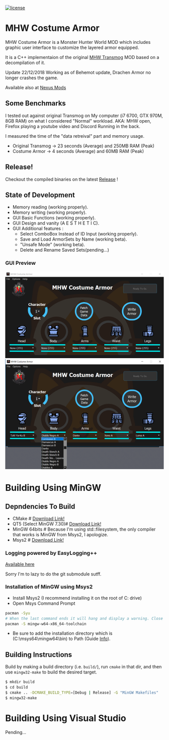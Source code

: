 [![license](https://img.shields.io/badge/license-MIT-blue.svg)](LICENCE)

# MHW Costume Armor

MHW Costume Armor is a Monster Hunter World MOD which includes graphic user interface to customize the layered armor equipped.

It is a C++ implementaion of the original [MHW Transmog](https://www.nexusmods.com/monsterhunterworld/mods/43) MOD based on a decompilation of it.

Update 22/12/2018 Working as of Behemot update, Drachen Armor no longer crashes the game.

Available also at [Nexus Mods](https://www.nexusmods.com/monsterhunterworld/mods/672)

## Some Benchmarks
I tested out against original Transmog on My computer (i7 6700, GTX 970M, 8GB RAM) on what I considered "Normal" workload.
AKA: MHW open, Firefox playing a youtube video and Discord Running in the back.

I measured the time of the "data retreival" part and memory usage.
* Original Transmog -> 23 seconds (Average) and 250MB RAM (Peak)
* Costume Armor -> 4 seconds (Average) and 60MB RAM (Peak)

## Release!
Checkout the compiled binaries on the latest [Release](https://github.com/alcros33/MHW-Costume-Armor/releases) !

## State of Development
* Memory reading (working properly).
* Memory writing (working properly).
* GUI Basic Functions (working properly).
* GUI Design and vanity (A E S T H E T I C).
* GUI Additional features :
    * Select ComboBox Instead of ID Input (working properly).
    * Save and Load ArmorSets by Name (working beta).
    * "Unsafe Mode" (working beta).
    * Delete and Rename Saved Sets(pending...)

### GUI Preview
![](Preview/preview1.png)
![](Preview/preview2.png)

# Building Using MinGW

## Depndencies To Build

* CMake # [Download Link!](https://cmake.org/download/)
* QT5 (Select MinGW 7.30)# [Download Link!](https://www.qt.io/download)
* MinGW 64bits # Because I'm using std::filesystem, the only compiler that works is MinGW from Msys2, I apologize.
* Msys2 # [Download Link!](http://www.msys2.org/)

### Logging powered by EasyLogging++
[Available here](https://github.com/zuhd-org/easyloggingpp)

Sorry I'm to lazy to do the git submodule sutff.

### Installation of MinGW using Msys2
* Install Msys2 (I recommend installing it on the root of C: drive)
* Open Msys Command Prompt
``` bash
pacman -Syu
# When the last command ends it will hang and display a warning. Close the window then, do not Ctrl+C to stop, it will corrupt the installation.
pacman -S mingw-w64-x86_64-toolchain
```
* Be sure to add the installation directory which is (C:\msys64\mingw64\bin) to Path (Guide [Info](https://www.computerhope.com/issues/ch000549.htm)).

## Building Instructions

Build by making a build directory (i.e. `build/`), run `cmake` in that dir, and then use `mingw32-make` to build the desired target.

``` bash
$ mkdir build
$ cd build
$ cmake .. -DCMAKE_BUILD_TYPE=[Debug | Release] -G "MinGW Makefiles"
$ mingw32-make
```

# Building Using Visual Studio
Pending...
 




